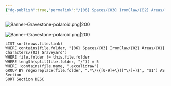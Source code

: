 ```yaml
---
{"dg-publish":true,"permalink":"/{06} Spaces/{03} IronClaw/{02} Areas/{01} Characters/{03} Graveyard/","title":"{03} Graveyard","pinned":true}
---
```



![Banner-Gravestone-polaroid.png|200](/img/user/%7B06%7D%20Spaces/%7B03%7D%20IronClaw/%7B04%7D%20Support%20Notes/%7B99%7D%20Media/%7B02%7D%20Polaroid/Banner-Gravestone-polaroid.png)

![Banner-Gravestone-polaroid.png|200](/img/user/%7B06%7D%20Spaces/%7B03%7D%20IronClaw/%7B04%7D%20Support%20Notes/%7B99%7D%20Media/%7B02%7D%20Polaroid/Banner-Gravestone-polaroid.png)

```dataview
LIST sort(rows.file.link)
WHERE contains(file.folder, "{06} Spaces/{03} IronClaw/{02} Areas/{01} Characters/{03} Graveyard")
WHERE file.folder != this.file.folder
WHERE length(split(file.folder, "/")) = 5
WHERE !contains(file.name, ".excalidraw")
GROUP BY regexreplace(file.folder, ".*\/\{[0-9]+\}([^\/]+)$", "$1") AS Section
SORT Section DESC
```
